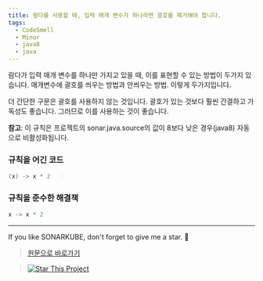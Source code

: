 ```yaml
---
title: 람다를 사용할 때, 입력 매개 변수가 하나라면 괄호를 제거해야 합니다.
tags:
  - CodeSmell
  - Minor
  - java8
  - java
---
```


람다가 입력 매개 변수를 하나만 가지고 있을 때, 이를 표현할 수 있는 방법이 두가지 있습니다.
매개변수에 괄호를 씌우는 방법과 안씌우는 방법. 이렇게 두가지입니다.

더 간단한 구문은 괄호를 사용하지 않는 것입니다.
괄호가 있는 것보다 훨씬 간결하고 가독성도 좋습니다.
그러므로 이를 사용하는 것이 좋습니다.

**참고**: 이 규칙은 프로젝트의 sonar.java.source의 값이 8보다 낮은 경우(java8) 자동으로 비활성화됩니다.

### 규칙을 어긴 코드

```java
(x) -> x * 2
```

### 규칙을 준수한 해결책

```java
x -> x * 2
```

---

If you like SONARKUBE, don't forget to give me a star. :star2:

> [원문으로 바로가기](https://rules.sonarsource.com/java/tag/java8/RSPEC-1611)

> [![Star This Project](https://img.shields.io/github/stars/kantabile/sonarkube.svg?label=Stars&style=social)](https://github.com/kantabile/sonarkube)
